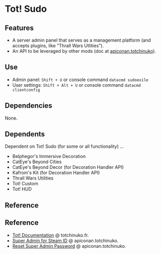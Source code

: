 # Tot! Sudo

## Features

- A server admin panel that serves as a management platform (and accepts plugins, like "Thrall Wars Utlities").
- An API to be leveraged by other mods (doc at [apiconan.totchinuko](https://apiconan.totchinuko.fr/#/sudo)).

## Use

- Admin panel: `Shift + U` or console command `datacmd sudoexile`
- User settings: `Shift + Alt + U` or console command `datacmd clientconfig`

## Dependencies

None.

## Dependents

Dependent on Tot! Sudo (for some or all functionality) ...

- Belphegor's Immersive Decoration
- CatEye's Beyond Cities
- CatEye's Beyond Decor (for Decoration Handler API)
- Kafrom's Kit (for Decoration Handler API)
- Thrall Wars Utilities
- Tot! Custom
- Tot! HUD

## Reference

## Reference

- [Tot! Documentation](https://apiconan.totchinuko.fr/#/) @ totchinuko.fr.
- [Super Admin for Steam ID](https://apiconan.totchinuko.fr/#/tips?id=tot-sudo) @ apiconan.totchinuko.
- [Reset Super Admin Password](https://apiconan.totchinuko.fr/#/tips?id=tot-sudo) @ apiconan.totchinuko.
